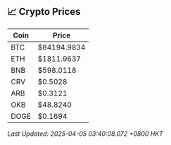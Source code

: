 ## 📈 Crypto Prices

| Coin | Price |
| ---- | ----- |
| BTC | $84194.9834 |
| ETH | $1811.9637 |
| BNB | $598.0118 |
| CRV | $0.5028 |
| ARB | $0.3121 |
| OKB | $48.8240 |
| DOGE | $0.1694 |

_Last Updated: 2025-04-05 03:40:08.072 +0800 HKT_